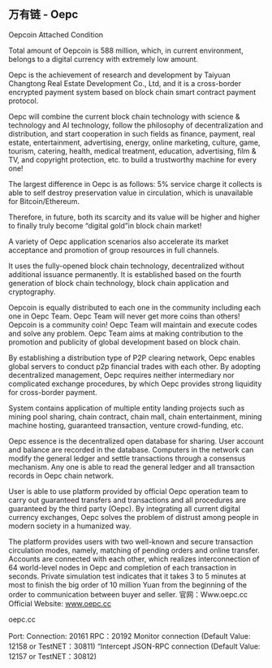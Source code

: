 
万有链 - Oepc
-------------

Oepcoin Attached Condition

Total amount of Oepcoin is 588 million, which, in current environment, belongs to a digital currency with extremely low amount. 

Oepc is the achievement of research and development by Taiyuan Changtong Real Estate Development Co., Ltd, and it is a cross-border encrypted payment system based on block chain smart contract payment protocol. 

Oepc will combine the current block chain technology with science & technology and AI technology, follow the philosophy of decentralization and distribution, and start cooperation in such fields as finance, payment, real estate, entertainment, advertising, energy, online marketing, culture, game, tourism, catering, health, medical treatment, education, advertising, film & TV, and copyright protection, etc. to build a trustworthy machine for every one! 

The largest difference in Oepc is as follows: 5% service charge it collects is able to self destroy preservation value in circulation, which is unavailable for Bitcoin/Ethereum. 

Therefore, in future, both its scarcity and its value will be higher and higher to finally truly become “digital gold”in block chain market! 

A variety of Oepc application scenarios also accelerate its market acceptance and promotion of group resources in full channels. 

It uses the fully-opened block chain technology, decentralized without additional issuance permanently. It is established based on the fourth generation of block chain technology, block chain application and cryptography.

Oepcoin is equally distributed to each one in the community including each one in Oepc Team. Oepc Team will never get more coins than others! Oepcoin is a community coin! Oepc Team will maintain and execute codes and solve any problem. Oepc Team aims at making contribution to the promotion and publicity of global development based on block chain. 

By establishing a distribution type of P2P clearing network, Oepc enables global servers to conduct p2p financial trades with each other. By adopting decentralized management, Oepc requires neither intermediary nor complicated exchange procedures, by which Oepc provides strong liquidity for cross-border payment. 

System contains application of multiple entity landing projects such as mining pool sharing, chain contract, chain mall, chain entertainment, mining machine hosting, guaranteed transaction, venture crowd-funding, etc. 

Oepc essence is the decentralized open database for sharing. User account and balance are recorded in the database. Computers in the network can modify the general ledger and settle transactions through a consensus mechanism. Any one is able to read the general ledger and all transaction records in Oepc chain network. 

User is able to use platform provided by official Oepc operation team to carry out guaranteed transfers and transactions and all procedures are guaranteed by the third party (Oepc). By integrating all current digital currency exchanges, Oepc solves the problem of distrust among people in modern society in a humanized way.

The platform provides users with two well-known and secure transaction circulation modes, namely, matching of pending orders and online transfer. Accounts are connected with each other, which realizes interconnection of 64 world-level nodes in Oepc and completion of each transaction in seconds. Private simulation test indicates that it takes 3 to 5 minutes at most to finish the big order of 10 million Yuan from the beginning of the order to communication between buyer and seller. 
官网：Www.oepc.cc
Official Website: www.oepc.cc

oepc.cc

Port: Connection: 20161 RPC：20192
Monitor connection (Default Value: 12158 or TestNET：30811) “Intercept JSON-RPC connection (Default Value: 12157 or TestNET：30812)
